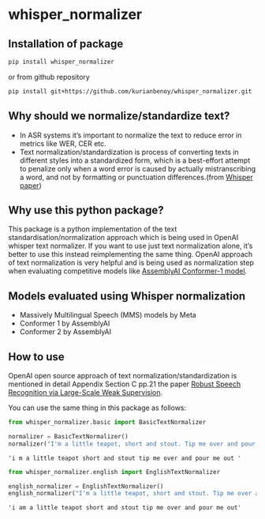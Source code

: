 # whisper_normalizer

<!-- WARNING: THIS FILE WAS AUTOGENERATED! DO NOT EDIT! -->

## Installation of package

``` sh
pip install whisper_normalizer
```

or from github repository

``` sh
pip install git+https://github.com/kurianbenoy/whisper_normalizer.git
```

## Why should we normalize/standardize text?

- In ASR systems it’s important to normalize the text to reduce error in
  metrics like WER, CER etc.
- Text normalization/standardization is process of converting texts in
  different styles into a standardized form, which is a best-effort
  attempt to penalize only when a word error is caused by actually
  mistranscribing a word, and not by formatting or punctuation
  differences.(from [Whisper
  paper](https://cdn.openai.com/papers/whisper.pdf))

## Why use this python package?

This package is a python implementation of the text
standardisation/normalization approach which is being used in OpenAI
whisper text normalizer. If you want to use just text normalization
alone, it’s better to use this instead reimplementing the same thing.
OpenAI approach of text normalization is very helpful and is being used
as normalization step when evaluating competitive models like
[AssemblyAI Conformer-1
model](https://www.assemblyai.com/blog/conformer-1/).

## Models evaluated using Whisper normalization

- Massively Multilingual Speech (MMS) models by Meta
- Conformer 1 by AssemblyAI
- Conformer 2 by AssemblyAI

## How to use

OpenAI open source approach of text normalization/standardization is
mentioned in detail Appendix Section C pp.21 the paper [Robust Speech
Recognition via Large-Scale Weak
Supervision](https://cdn.openai.com/papers/whisper.pdf).

You can use the same thing in this package as follows:

``` python
from whisper_normalizer.basic import BasicTextNormalizer

normalizer = BasicTextNormalizer()
normalizer("I'm a little teapot, short and stout. Tip me over and pour me out!")
```

    'i m a little teapot short and stout tip me over and pour me out '

``` python
from whisper_normalizer.english import EnglishTextNormalizer

english_normalizer = EnglishTextNormalizer()
english_normalizer("I'm a little teapot, short and stout. Tip me over and pour me out!")
```

    'i am a little teapot short and stout tip me over and pour me out'
